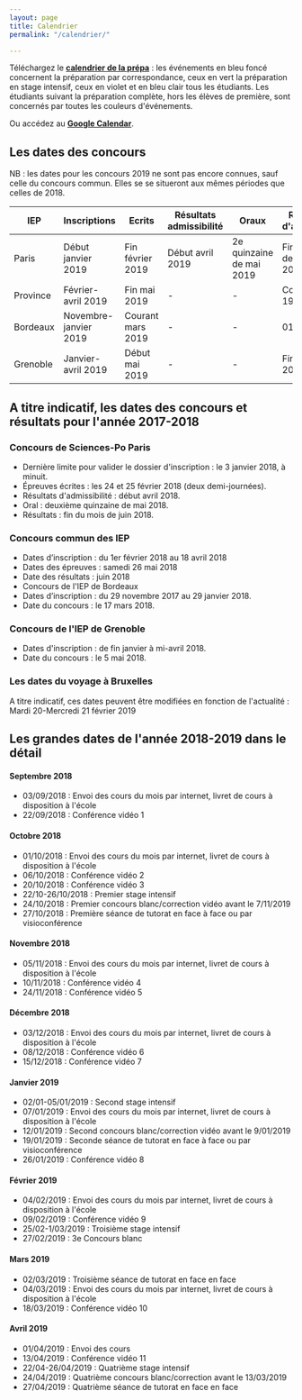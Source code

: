 ```yaml
---
layout: page
title: Calendrier
permalink: "/calendrier/"

---
```

Téléchargez le **[calendrier de la prépa](/calendrier-prepa-sciences-po-2018-19-Saint-John-Perse.pdf)** : les événements en bleu foncé concernent la préparation par correspondance, ceux en vert la préparation en stage intensif, ceux en violet et en bleu clair tous les étudiants. Les étudiants suivant la préparation complète, hors les élèves de première, sont concernés par toutes les couleurs d'événements.

Ou accédez au **[Google Calendar](https://calendar.google.com/calendar/embed?src=foo14gvnkgd6la1ui0821ovrqc%40group.calendar.google.com&ctz=Europe%2FParis)**.

## Les dates des concours

NB : les dates pour les concours 2019 ne sont pas encore connues, sauf celle du concours commun. Elles se se situeront aux mêmes périodes que celles de 2018.

| IEP | Inscriptions | Ecrits | Résultats admissibilité | Oraux | Résultats d'admission |
| --- | --- | --- | --- | --- | --- |
| Paris | Début janvier 2019 | Fin février 2019 | Début avril 2019 | 2e quinzaine de mai 2019 | Fin du mois de juin 2019 |
| Province | Février-avril 2019 | Fin mai 2019 | - | - | Courant juin 19 |
| Bordeaux | Novembre-janvier 2019 | Courant mars 2019 | - | - | 01/06/19 |
| Grenoble | Janvier-avril 2019 | Début mai 2019 | - | - | Fin juin 2019 |

## A titre indicatif, les dates des concours et résultats pour l'année 2017-2018

### Concours de Sciences-Po Paris

* Dernière limite pour valider le dossier d'inscription : le 3 janvier 2018, à minuit.
* Épreuves écrites : les 24 et 25 février 2018 (deux demi-journées).
* Résultats d'admissibilité : début avril 2018.
* Oral : deuxième quinzaine de mai 2018.
* Résultats : fin du mois de juin 2018.

### Concours commun des IEP

* Dates d’inscription : du 1er février 2018 au 18 avril 2018
* Dates des épreuves : samedi 26 mai 2018
* Date des résultats : juin 2018
* Concours de l'IEP de Bordeaux
* Dates d’inscription : du 29 novembre 2017 au 29 janvier 2018.
* Date du concours : le 17 mars 2018.

### Concours de l'IEP de Grenoble

* Dates d'inscription : de fin janvier à mi-avril 2018.
* Date du concours : le 5 mai 2018.

### Les dates du voyage à Bruxelles

A titre indicatif, ces dates peuvent être modifiées en fonction de l'actualité : Mardi 20-Mercredi 21 février 2019

## Les grandes dates de l'année 2018-2019 dans le détail

#### Septembre 2018

* 03/09/2018 : Envoi des cours du mois par internet, livret de cours à disposition à l'école
* 22/09/2018 : Conférence vidéo 1

#### Octobre 2018

* 01/10/2018 : Envoi des cours du mois par internet, livret de cours à disposition à l'école
* 06/10/2018 : Conférence vidéo 2
* 20/10/2018 : Conférence vidéo 3
* 22/10-26/10/2018 : Premier stage intensif
* 24/10/2018 : Premier concours blanc/correction vidéo avant le 7/11/2019
* 27/10/2018 : Première séance de tutorat en face à face ou par visioconférence

#### Novembre 2018

* 05/11/2018 : Envoi des cours du mois par internet, livret de cours à disposition à l'école
* 10/11/2018 : Conférence vidéo 4
* 24/11/2018 : Conférence vidéo 5

#### Décembre 2018

* 03/12/2018 : Envoi des cours du mois par internet, livret de cours à disposition à l'école
* 08/12/2018 : Conférence vidéo 6
* 15/12/2018 : Conférence vidéo 7

#### Janvier 2019

* 02/01-05/01/2019 : Second stage intensif
* 07/01/2019 : Envoi des cours du mois par internet, livret de cours à disposition à l'école
* 12/01/2019 : Second concours blanc/correction vidéo avant le 9/01/2019
* 19/01/2019 : Seconde séance de tutorat en face à face ou par visioconférence
* 26/01/2019 : Conférence vidéo 8

#### Février 2019

* 04/02/2019 : Envoi des cours du mois par internet, livret de cours à disposition à l'école
* 09/02/2019 : Conférence vidéo 9
* 25/02-1/03/2019 : Troisième stage intensif
* 27/02/2019 : 3e Concours blanc

#### Mars 2019

* 02/03/2019 : Troisième séance de tutorat en face en face
* 04/03/2019 : Envoi des cours du mois par internet, livret de cours à disposition à l'école
* 18/03/2019 : Conférence vidéo 10

#### Avril 2019

* 01/04/2019 : Envoi des cours
* 13/04/2019 : Conférence vidéo 11
* 22/04-26/04/2019 : Quatrième stage intensif
* 24/04/2019 : Quatrième concours blanc/correction avant le 13/03/2019
* 27/04/2019 : Quatrième séance de tutorat en face en face